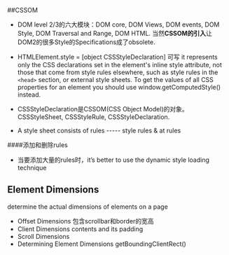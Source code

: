 

##CSSOM
+ DOM level 2/3的六大模块：DOM core, DOM Views, DOM events, DOM Style, DOM Traversal and Range, DOM HTML.
当然**CSSOM的引入**让DOM2的很多Style的Specifications成了obsolete.

+ HTMLElement.style = [object CSSStyleDeclaration] 可写
it represents only the CSS declarations set in the element's inline style attribute, not those that come from style rules elsewhere, such as style rules in the `<head>` section, or external style sheets.
To get the values of all CSS properties for an element you should use window.getComputedStyle() instead.

+ CSSStyleDeclaration是CSSOM(CSS Object Model)的对象。CSSStyleSheet, CSSStyleRule, CSSStyleDeclaration.

+ A style sheet consists of rules ----- style rules & at rules

####添加和删除rules
+ 当要添加大量的rules时，it’s better to use the dynamic style loading technique


## Element Dimensions
determine the actual dimensions of elements on a page
+ Offset Dimensions  包含scrollbar和border的宽高
+ Client Dimensions  contents and its padding
+ Scroll Dimensions
+ Determining Element Dimensions    getBoundingClientRect()










